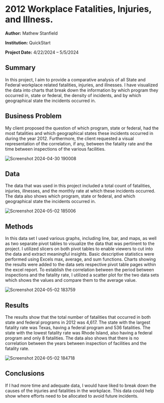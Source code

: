 # 2012 Workplace Fatalities, Injuries, and Illness.

**Author:** Mathew Stanfield

**Institution:** QuickStart

**Project Date:** 4/22/2024 – 5/5/2024


## Summary

In this project, I aim to provide a comparative analysis of all State and Federal workplace related fatalities, injuries, and illnesses. I have visualized the data into charts that break down the information by which program they occurred in, state or federal, the density of incidents, and by which geographical state the incidents occurred in.

## Business Problem

My client proposed the question of which program, state or federal, had the most fatalities and which geographical states these incidents occurred in during the year 2012. Furthermore, the client requested a visual representation of the correlation, if any, between the fatality rate and the time between inspections of the various facilities.

![Screenshot 2024-04-30 190008](https://github.com/MStanfield1/State-and-Federal-Workplace-Incidents/assets/164048485/f43cad46-d526-48f4-8e07-3f80abdfe36f)


## Data

The data that was used in this project included a total count of fatalities, injuries, illnesses, and the monthly rate at which these incidents occurred. The data also shows which program, state or federal, and which geographical state the incidents occurred in. 

![Screenshot 2024-05-02 185006](https://github.com/MStanfield1/State-and-Federal-Workplace-Incidents/assets/164048485/cb851f1e-27fc-4d18-a2f6-08199fabf2ae)


## Methods

In this data set I used various graphs, including line, bar, and maps, as well as two separate pivot tables to visualize the data that was pertinent to the project. I utilized slicers on both pivot tables to enable viewers to cut into the data and extract meaningful insights. Basic descriptive statistics were performed using Excels max, average, and sum functions. Charts showing the results were added to the data sets respective pivot table pages within the excel report. To establish the correlation between the period between inspections and the fatality rate, I utilized a scatter plot for the two data sets which shows the values and compare them to the average value.

![Screenshot 2024-05-02 183759](https://github.com/MStanfield1/State-and-Federal-Workplace-Incidents/assets/164048485/bb3f6903-a82e-4139-8f80-45dd0a43f7bd)



## Results

The results show that the total number of fatalities that occurred in both state and federal programs in 2012 was 4,617. The state with the largest fatality rate was Texas, having a federal program and 536 fatalities. The state with the lowest fatality rate was Rhode Island, also having a federal program and only 8 fatalities. The data also shows that there is no correlation between the years between inspection of facilities and the fatality rate.

![Screenshot 2024-05-02 184718](https://github.com/MStanfield1/State-and-Federal-Workplace-Incidents/assets/164048485/6b40b5cf-f0da-4c40-b2f4-93192b59ff47)


## Conclusions

If I had more time and adequate data, I would have liked to break down the causes of the injuries and fatalities in the workplace. This data could help show where efforts need to be allocated to avoid future incidents. 


